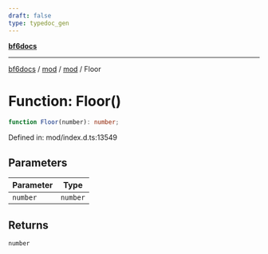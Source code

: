```yaml
---
draft: false
type: typedoc_gen
---
```


[**bf6docs**](../../../_index.md)

***

[bf6docs](../../../_index.md) / [mod](../../_index.md) / [mod](../_index.md) / Floor

# Function: Floor()

```ts
function Floor(number): number;
```

Defined in: mod/index.d.ts:13549

## Parameters

| Parameter | Type |
| ------ | ------ |
| `number` | `number` |

## Returns

`number`
